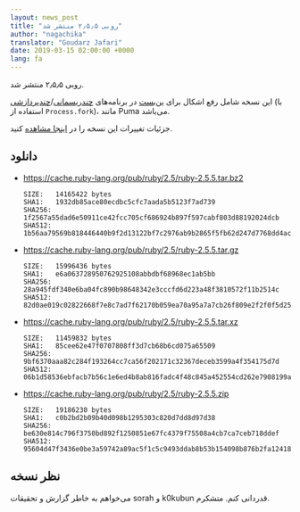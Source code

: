 ```yaml
---
layout: news_post
title: "روبی ۲٫۵٫۵ منتشر شد"
author: "nagachika"
translator: "Goudarz Jafari"
date: 2019-03-15 02:00:00 +0000
lang: fa
---
```


روبی ۲٫۵٫۵ منتشر شد.

این نسخه شامل رفع اشکال برای [بن‌بست](https://fa.wikipedia.org/wiki/%D8%A8%D9%86%E2%80%8C%D8%A8%D8%B3%D8%AA_(%D8%B9%D9%84%D9%88%D9%85_%D8%B1%D8%A7%DB%8C%D8%A7%D9%86%D9%87)) در برنامه‌های [چندریسمانی](https://fa.wikipedia.org/wiki/%DA%86%D9%86%D8%AF%D8%B1%DB%8C%D8%B3%D9%85%D8%A7%D9%86%DB%8C)/[چندپردازشی](https://fa.wikipedia.org/wiki/%DA%86%D9%86%D8%AF%D9%BE%D8%B1%D8%AF%D8%A7%D8%B2%D8%B4%DB%8C) (با استفاده از `Process.fork`)، مانند Puma می‌باشد.

جزئیات تغییرات این نسخه را در [اینجا مشاهده](https://github.com/ruby/ruby/compare/v2_5_4...v2_5_5) کنید.

## دانلود

* <https://cache.ruby-lang.org/pub/ruby/2.5/ruby-2.5.5.tar.bz2>

      SIZE:   14165422 bytes
      SHA1:   1932db85ace80ecdbc5cfc7aada5b5123f7ad739
      SHA256: 1f2567a55dad6e50911ce42fcc705cf686924b897f597cabf803d88192024dcb
      SHA512: 1b56aa79569b818446440b9f2d13122bf7c2976ab9b2865f5fb62d247d7768dd4ac5b5e463709ffec0f757bff7088afd293c2a8c5349c3780763b6444bb354a8

* <https://cache.ruby-lang.org/pub/ruby/2.5/ruby-2.5.5.tar.gz>

      SIZE:   15996436 bytes
      SHA1:   e6a063728950762925108abbdbf68968ec1ab5bb
      SHA256: 28a945fdf340e6ba04fc890b98648342e3cccfd6d223a48f3810572f11b2514c
      SHA512: 82d0ae019c02822668f7e8c7ad7f62170b059ea70a95a7a7cb26f809e2f2f0f5d25b5bb0ca147413ae42cf0fc5bf60329b56609c266556b1e9f04813c33bb4c9

* <https://cache.ruby-lang.org/pub/ruby/2.5/ruby-2.5.5.tar.xz>

      SIZE:   11459832 bytes
      SHA1:   85cee62e47f0707808ff3d7cb68b6cd075a65509
      SHA256: 9bf6370aaa82c284f193264cc7ca56f202171c32367deceb3599a4f354175d7d
      SHA512: 06b1d58536ebfacb7b56c1e6ed4b8ab816fadc4f48c845a452554cd262e7908199a30e5793f3cbaec2db56a8803aa5c6089abf7bf06c8fc47867e97870b7dfec

* <https://cache.ruby-lang.org/pub/ruby/2.5/ruby-2.5.5.zip>

      SIZE:   19186230 bytes
      SHA1:   c0b2bd2b09b40d098b1295303c820d7dd8d97d38
      SHA256: be630e814c796f3750bd892f1250851e67fc4379f75508a4cb7ca7ceb718ddef
      SHA512: 95604d47f3436e0be3a59742a89ac5f1c5c9493ddab8b53b154098b876b2fa12418d2adfc1c71e039a6876d209a7832efd88c0e297df5be56b8f7e92094eb487

## نظر نسخه

می‌خواهم به خاطر گزارش و تحقیقات sorah و k0kubun قدردانی کنم. متشکرم.
